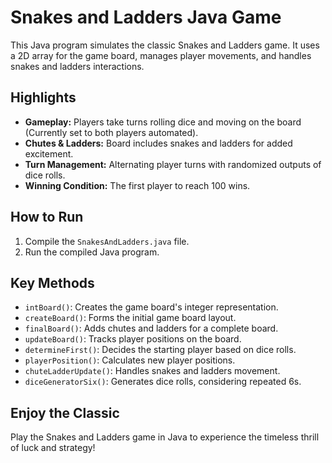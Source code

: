 # Snakes and Ladders Java Game

This Java program simulates the classic Snakes and Ladders game. It uses a 2D array for the game board, manages player movements, and handles snakes and ladders interactions.

## Highlights

- **Gameplay:** Players take turns rolling dice and moving on the board (Currently set to both players automated).
- **Chutes & Ladders:** Board includes snakes and ladders for added excitement.
- **Turn Management:** Alternating player turns with randomized outputs of dice rolls.
- **Winning Condition:** The first player to reach 100 wins.

## How to Run

1. Compile the `SnakesAndLadders.java` file.
2. Run the compiled Java program.

## Key Methods

- `intBoard()`: Creates the game board's integer representation.
- `createBoard()`: Forms the initial game board layout.
- `finalBoard()`: Adds chutes and ladders for a complete board.
- `updateBoard()`: Tracks player positions on the board.
- `determineFirst()`: Decides the starting player based on dice rolls.
- `playerPosition()`: Calculates new player positions.
- `chuteLadderUpdate()`: Handles snakes and ladders movement.
- `diceGeneratorSix()`: Generates dice rolls, considering repeated 6s.

## Enjoy the Classic

Play the Snakes and Ladders game in Java to experience the timeless thrill of luck and strategy!
